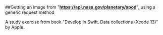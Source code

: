 ##Getting an image from "**https://api.nasa.gov/planetary/apod**", using a generic request method

A study exercise from book "Develop in Swift. Data collections (Xcode 13)" by Apple.
